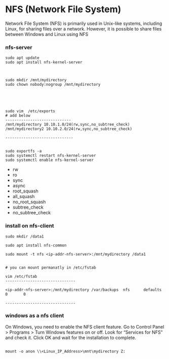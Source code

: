 # NFS (Network File System)
Network File System (NFS) is primarily used in Unix-like systems, including Linux, for sharing files over a network. However, it is possible to share files between Windows and Linux using NFS

### nfs-server 
```
sudo apt update
sudo apt install nfs-kernel-server



sudo mkdir /mnt/mydirectory
sudo chown nobody:nogroup /mnt/mydirectory





sudo vim  /etc/exports
# add below
-----------------------------
/mnt/mydirectory 10.10.1.0/24(rw,sync,no_subtree_check)
/mnt/mydirectory2 10.10.2.0/24(rw,sync,no_subtree_check)

------------------------------


sudo exportfs -a
sudo systemctl restart nfs-kernel-server
sudo systemctl enable nfs-kernel-server
```

* rw
* ro 
* sync
* async
* root_squash
* all_squash
* no_root_squash
* subtree_check
* no_subtree_check


### install on nfs-client

```
sudo mkdir /data1

sudo apt install nfs-common

sudo mount -t nfs <ip-addr-nfs-server>:/mnt/mydirectory /data1


# you can mount permanatly in /etc/fstab

vim /etc/fstab
-------------------------------

<ip-addr-nfs-server>:/mnt/mydirectory /var/backups  nfs      defaults    0       0

-------------------------------

```


### windows as a nfs client
On Windows, you need to enable the NFS client feature. Go to Control Panel > Programs > Turn Windows features on or off. Look for “Services for NFS” and check it. Click OK and wait for the installation to complete.

```

mount -o anon \\<Linux_IP_Address>\mnt\mydirectory Z:

```